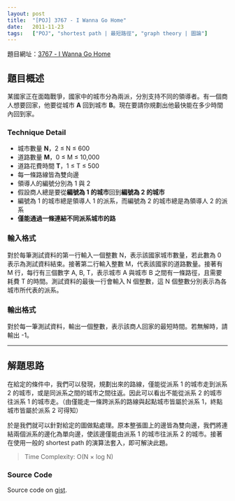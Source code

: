 ```yaml
---
layout: post
title:  "[POJ] 3767 - I Wanna Go Home"
date:   2011-11-23
tags:   ["POJ", "shortest path | 最短路徑", "graph theory | 圖論"]
---
```


題目網址：[3767 - I Wanna Go Home](http://poj.org/problem?id=3767)

## 題目概述

某國家正在面臨戰爭，國家中的城市分為兩派，分別支持不同的領導者。有一個商人想要回家，他要從城市 **A** 回到城市 **B**。現在要請你規劃出他最快能在多少時間內回到家。

### Technique Detail

- 城市數量 **N**，2 ≤ N ≤ 600
- 道路數量 **M**，0 ≤ M ≤ 10,000
- 道路花費時間 **T**，1 ≤ T ≤ 500
- 每一條路線皆為雙向邊
- 領導人的編號分別為 1 與 2
- 假設商人總是要從**編號為 1 的城市**回到**編號為 2 的城市**
- 編號為 1 的城市總是領導人 1 的派系，而編號為 2 的城市總是為領導人 2 的派系
- **僅能通過一條連結不同派系城市的路**

### 輸入格式

對於每筆測試資料的第一行輸入一個整數 N，表示該國家城市數量，若此數為 0 表示為測試資料結束。接著第二行輸入整數 M，代表該國家的道路數量。接著有 M 行，每行有三個數字 A, B, T，表示城市 A 與城市 B 之間有一條路徑，且需要耗費 T 的時間。測試資料的最後一行會輸入 N 個整數，這 N 個整數分別表示為各城市所代表的派系。

### 輸出格式

對於每一筆測試資料，輸出一個整數，表示該商人回家的最短時間。若無解時，請輸出 -1。

---

## 解題思路

在給定的條件中，我們可以發現，規劃出來的路線，僅能從派系 1 的城市走到派系 2 的城市，或是同派系之間的城市之間往返。因此可以看出不能從派系 2 的城市往派系 1 的城市走。（由僅能走一條跨派系的路線與起點城市皆屬於派系 1，終點城市皆屬於派系 2 可得知）

於是我們就可以針對給定的圖做點處理。原本整張圖上的邊皆為雙向邊，我們將連結兩個派系的邊化為單向邊，使該邊僅能由派系 1 的城市往派系 2 的城市。接著在使用一般的 shortest path 的演算法套入，即可解決此題。

> Time Complexity: O(N × log N)

### Source Code

<script src="https://gist.github.com/KuoE0/6154538.js"></script>

Source code on [gist](https://gist.github.com/KuoE0/6154538).
